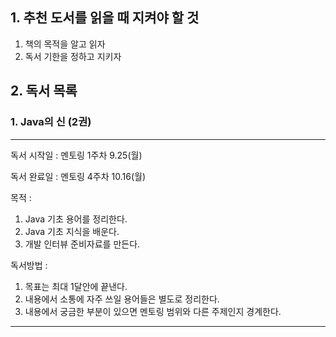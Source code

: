 
## 1. 추천 도서를 읽을 때 지켜야 할 것

1. 책의 목적을 알고 읽자 
2. 독서 기한을 정하고 지키자



## 2. 독서 목록 
### 1. Java의 신 (2권)
----
독서 시작일 : 
멘토링 1주차 9.25(월)

독서 완료일 :
멘토링 4주차 10.16(월)

목적 : 
1. Java 기초 용어를 정리한다.
2. Java 기초 지식을 배운다.
3. 개발 인터뷰 준비자료를 만든다. 

독서방법 : 
1. 목표는 최대 1달안에 끝낸다.
2. 내용에서 소통에 자주 쓰일 용어들은 별도로 정리한다. 
3. 내용에서 궁금한 부분이 있으면 멘토링 범위와 다른 주제인지 경계한다. 
----

